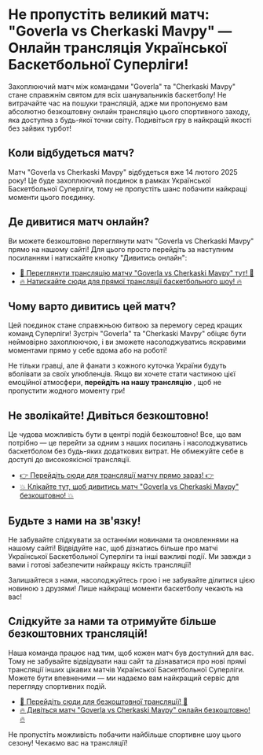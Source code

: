 # Не пропустіть великий матч: "Goverla vs Cherkaski Mavpy" — Онлайн трансляція Української Баскетбольної Суперліги!

Захоплюючий матч між командами "Goverla" та "Cherkaski Mavpy" стане справжнім святом для всіх шанувальників баскетболу! Не витрачайте час на пошуки трансляцій, адже ми пропонуємо вам абсолютно безкоштовну онлайн трансляцію цього спортивного заходу, яка доступна з будь-якої точки світу. Подивіться гру в найкращій якості без зайвих турбот!

## Коли відбудеться матч?

Матч "Goverla vs Cherkaski Mavpy" відбудеться вже 14 лютого 2025 року! Це буде захоплюючий поєдинок в рамках Української Баскетбольної Суперліги, тому не пропустіть шанс побачити найкращі моменти цього поєдинку.

## Де дивитися матч онлайн?

Ви можете безкоштовно переглянути матч "Goverla vs Cherkaski Mavpy" прямо на нашому сайті! Для цього просто перейдіть за наступним посиланням і натискайте кнопку "Дивитись онлайн":

- [🎯 Переглянути трансляцію матчу "Goverla vs Cherkaski Mavpy" тут! 🎯](https://tinyurl.com/livestreamfreeo?st=Goverla+vs+Cherkaski+Mavpy&si=ghc)
- [🔥 Натискайте сюди для прямої трансляції баскетбольного шоу! 🔥](https://tinyurl.com/livestreamfreeo?st=Goverla+vs+Cherkaski+Mavpy&si=ghc)

## Чому варто дивитись цей матч?

Цей поєдинок стане справжньою битвою за перемогу серед кращих команд Суперліги! Зустріч "Goverla" та "Cherkaski Mavpy" обіцяє бути неймовірно захоплюючою, і ви зможете насолоджуватись яскравими моментами прямо у себе вдома або на роботі!

Не тільки гравці, але й фанати з кожного куточка України будуть вболівати за своїх улюбленців. Якщо ви хочете стати частиною цієї емоційної атмосфери, **перейдіть на нашу трансляцію** , щоб не пропустити жодного моменту гри!

## Не зволікайте! Дивіться безкоштовно!

Це чудова можливість бути в центрі подій безкоштовно! Все, що вам потрібно — це перейти за одним з наших посилань і насолоджуватись баскетболом без будь-яких додаткових витрат. Не обмежуйте себе в доступі до високоякісної трансляції.

- [👉 Перейдіть сюди для трансляції матчу прямо зараз! 👉](https://tinyurl.com/livestreamfreeo?st=Goverla+vs+Cherkaski+Mavpy&si=ghc)
- [💥 Клікайте тут, щоб дивитись матч "Goverla vs Cherkaski Mavpy" безкоштовно! 💥](https://tinyurl.com/livestreamfreeo?st=Goverla+vs+Cherkaski+Mavpy&si=ghc)

## Будьте з нами на зв'язку!

Не забувайте слідкувати за останніми новинами та оновленнями на нашому сайті! Відвідуйте нас, щоб дізнатись більше про матчі Української Баскетбольної Суперліги та інші важливі події. Ми завжди з вами і готові забезпечити найкращу якість трансляції!

Залишайтеся з нами, насолоджуйтесь грою і не забувайте ділитися цією новиною з друзями! Лише найкращі моменти баскетболу чекають на вас!

## Слідкуйте за нами та отримуйте більше безкоштовних трансляцій!

Наша команда працює над тим, щоб кожен матч був доступний для вас. Тому не забувайте відвідувати наш сайт та дізнаватися про нові прямі трансляції інших цікавих матчів Української Баскетбольної Суперліги. Можете бути впевненими — ми надаємо вам найкращий сервіс для перегляду спортивних подій.

- [🌟 Перейдіть сюди для безкоштовної трансляції! 🌟](https://tinyurl.com/livestreamfreeo?st=Goverla+vs+Cherkaski+Mavpy&si=ghc)
- [🔥 Дивіться матч "Goverla vs Cherkaski Mavpy" онлайн безкоштовно! 🔥](https://tinyurl.com/livestreamfreeo?st=Goverla+vs+Cherkaski+Mavpy&si=ghc)

Не пропустіть можливість побачити найбільше спортивне шоу цього сезону! Чекаємо вас на трансляції!
